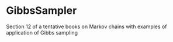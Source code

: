 # GibbsSampler
Section 12 of a tentative books on Markov chains with examples of application of Gibbs sampling
